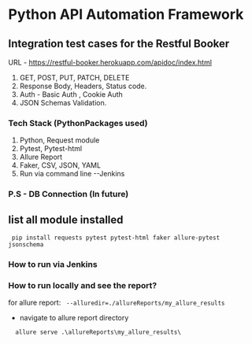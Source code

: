 # Python API Automation Framework

## Integration test cases for the Restful Booker

URL - https://restful-booker.herokuapp.com/apidoc/index.html

1. GET, POST, PUT, PATCH, DELETE 
2. Response Body, Headers, Status code.
2. Auth - Basic Auth , Cookie Auth
3. JSON Schemas Validation.


### Tech Stack (PythonPackages used)

1. Python, Request module
2. Pytest, Pytest-html
3. Allure Report
4. Faker, CSV, JSON, YAML
5. Run via command line --Jenkins


### P.S - DB Connection (In future)

## list all module installed
` pip install requests pytest pytest-html faker allure-pytest jsonschema`


### How to run via Jenkins

### How to run locally and see the report?
 for allure report:
`  --alluredir=./allureReports/my_allure_results `
   - navigate to allure report directory

`   allure serve .\allureReports\my_allure_results\ `